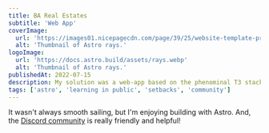 ```yaml
---
title: BA Real Estates
subtitle: 'Web App'
coverImage:
  url: 'https://images01.nicepagecdn.com/page/39/25/website-template-preview-3925874.jpg'
  alt: 'Thumbnail of Astro rays.'
logoImage:
  url: 'https://docs.astro.build/assets/rays.webp'
  alt: 'Thumbnail of Astro rays.'
publishedAt: 2022-07-15
description: My solution was a web-app based on the phenominal T3 stack and with a PostgreSQL database hosted on Vercel that would is easy to update products and projects (by virtueof the databse being hosted on Railway) that serves transactional emails through Nodemailer and Sendgrid.
tags: ['astro', 'learning in public', 'setbacks', 'community']
---
```


It wasn't always smooth sailing, but I'm enjoying building with Astro. And, the [Discord community](https://astro.build/chat) is really friendly and helpful!
